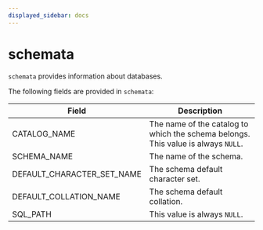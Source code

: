 ```yaml
---
displayed_sidebar: docs
---
```


# schemata

`schemata` provides information about databases.

The following fields are provided in `schemata`:

| **Field**                  | **Description**                                              |
| -------------------------- | ------------------------------------------------------------ |
| CATALOG_NAME               | The name of the catalog to which the schema belongs. This value is always `NULL`. |
| SCHEMA_NAME                | The name of the schema.                                      |
| DEFAULT_CHARACTER_SET_NAME | The schema default character set.                            |
| DEFAULT_COLLATION_NAME     | The schema default collation.                                |
| SQL_PATH                   | This value is always `NULL`.                                 |
